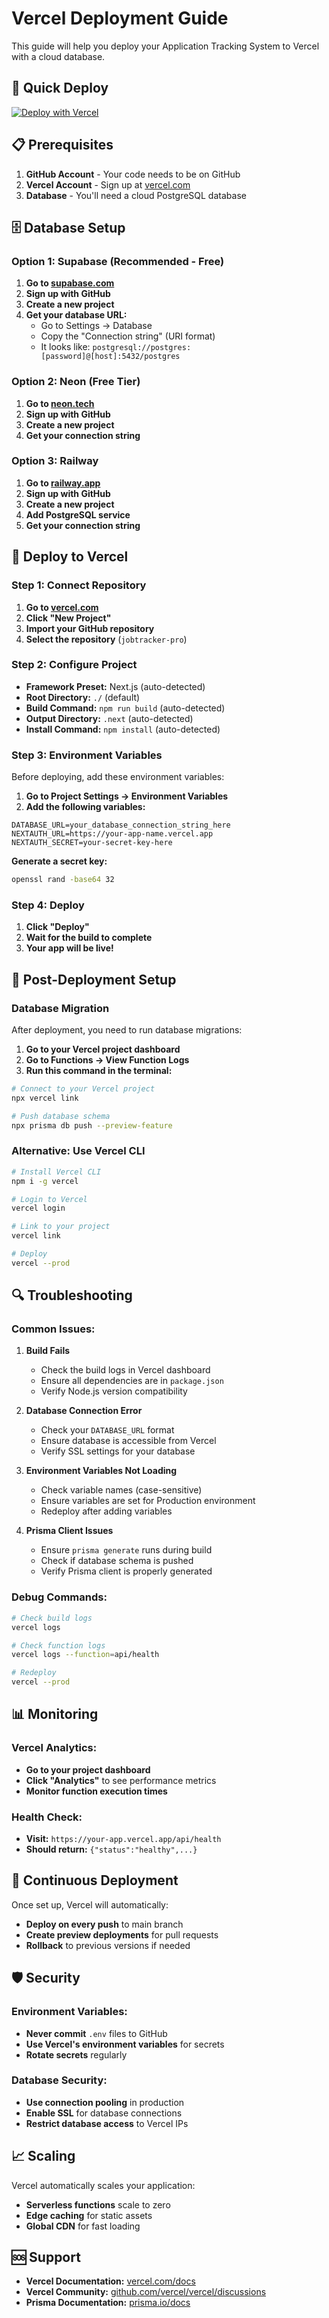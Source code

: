 # Vercel Deployment Guide

This guide will help you deploy your Application Tracking System to Vercel with a cloud database.

## 🚀 Quick Deploy

[![Deploy with Vercel](https://vercel.com/button)](https://vercel.com/new/clone?repository-url=https://github.com/YOUR_USERNAME/jobtracker-pro)

## 📋 Prerequisites

1. **GitHub Account** - Your code needs to be on GitHub
2. **Vercel Account** - Sign up at [vercel.com](https://vercel.com)
3. **Database** - You'll need a cloud PostgreSQL database

## 🗄️ Database Setup

### Option 1: Supabase (Recommended - Free)

1. **Go to [supabase.com](https://supabase.com)**
2. **Sign up with GitHub**
3. **Create a new project**
4. **Get your database URL:**
   - Go to Settings → Database
   - Copy the "Connection string" (URI format)
   - It looks like: `postgresql://postgres:[password]@[host]:5432/postgres`

### Option 2: Neon (Free Tier)

1. **Go to [neon.tech](https://neon.tech)**
2. **Sign up with GitHub**
3. **Create a new project**
4. **Get your connection string**

### Option 3: Railway

1. **Go to [railway.app](https://railway.app)**
2. **Sign up with GitHub**
3. **Create a new project**
4. **Add PostgreSQL service**
5. **Get your connection string**

## 🚀 Deploy to Vercel

### Step 1: Connect Repository

1. **Go to [vercel.com](https://vercel.com)**
2. **Click "New Project"**
3. **Import your GitHub repository**
4. **Select the repository** (`jobtracker-pro`)

### Step 2: Configure Project

- **Framework Preset:** Next.js (auto-detected)
- **Root Directory:** `./` (default)
- **Build Command:** `npm run build` (auto-detected)
- **Output Directory:** `.next` (auto-detected)
- **Install Command:** `npm install` (auto-detected)

### Step 3: Environment Variables

Before deploying, add these environment variables:

1. **Go to Project Settings → Environment Variables**
2. **Add the following variables:**

```env
DATABASE_URL=your_database_connection_string_here
NEXTAUTH_URL=https://your-app-name.vercel.app
NEXTAUTH_SECRET=your-secret-key-here
```

**Generate a secret key:**
```bash
openssl rand -base64 32
```

### Step 4: Deploy

1. **Click "Deploy"**
2. **Wait for the build to complete**
3. **Your app will be live!**

## 🔧 Post-Deployment Setup

### Database Migration

After deployment, you need to run database migrations:

1. **Go to your Vercel project dashboard**
2. **Go to Functions → View Function Logs**
3. **Run this command in the terminal:**

```bash
# Connect to your Vercel project
npx vercel link

# Push database schema
npx prisma db push --preview-feature
```

### Alternative: Use Vercel CLI

```bash
# Install Vercel CLI
npm i -g vercel

# Login to Vercel
vercel login

# Link to your project
vercel link

# Deploy
vercel --prod
```

## 🔍 Troubleshooting

### Common Issues:

1. **Build Fails**
   - Check the build logs in Vercel dashboard
   - Ensure all dependencies are in `package.json`
   - Verify Node.js version compatibility

2. **Database Connection Error**
   - Check your `DATABASE_URL` format
   - Ensure database is accessible from Vercel
   - Verify SSL settings for your database

3. **Environment Variables Not Loading**
   - Check variable names (case-sensitive)
   - Ensure variables are set for Production environment
   - Redeploy after adding variables

4. **Prisma Client Issues**
   - Ensure `prisma generate` runs during build
   - Check if database schema is pushed
   - Verify Prisma client is properly generated

### Debug Commands:

```bash
# Check build logs
vercel logs

# Check function logs
vercel logs --function=api/health

# Redeploy
vercel --prod
```

## 📊 Monitoring

### Vercel Analytics:
- **Go to your project dashboard**
- **Click "Analytics"** to see performance metrics
- **Monitor function execution times**

### Health Check:
- **Visit:** `https://your-app.vercel.app/api/health`
- **Should return:** `{"status":"healthy",...}`

## 🔄 Continuous Deployment

Once set up, Vercel will automatically:
- **Deploy on every push** to main branch
- **Create preview deployments** for pull requests
- **Rollback** to previous versions if needed

## 🛡️ Security

### Environment Variables:
- **Never commit** `.env` files to GitHub
- **Use Vercel's environment variables** for secrets
- **Rotate secrets** regularly

### Database Security:
- **Use connection pooling** in production
- **Enable SSL** for database connections
- **Restrict database access** to Vercel IPs

## 📈 Scaling

Vercel automatically scales your application:
- **Serverless functions** scale to zero
- **Edge caching** for static assets
- **Global CDN** for fast loading

## 🆘 Support

- **Vercel Documentation:** [vercel.com/docs](https://vercel.com/docs)
- **Vercel Community:** [github.com/vercel/vercel/discussions](https://github.com/vercel/vercel/discussions)
- **Prisma Documentation:** [prisma.io/docs](https://prisma.io/docs) 